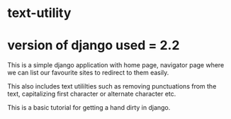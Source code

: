 # text-utility
# version of django used = 2.2
This is a simple django application with home page, navigator page where we can list our favourite sites to redirect to them easily.

This also includes text utililties such as removing punctuations from the text, capitalizing first character or alternate character etc.


This is a basic tutorial for getting a hand dirty in django.
